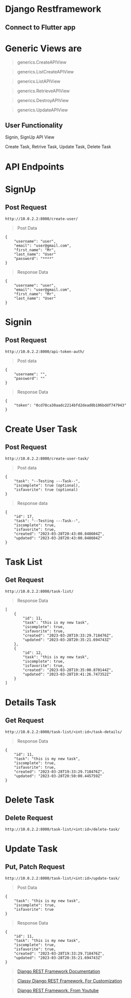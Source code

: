 # Django Restframework
## Connect to Flutter app

# Generic Views are

> generics.CreateAPIView

> generics.ListCreateAPIView

> generics.ListAPIView

> generics.RetrieveAPIView

> generics.DestroyAPIView

> generics.UpdateAPIView


## User Functionality
Signin, SignUp API View

Create Task, Retrive Task, Update Task, Delete Task



# API Endpoints

# SignUp
## Post Request
    http://10.0.2.2:8000/create-user/

> Post Data

    {
        "username": "user",
        "email": "user@gmail.com",
        "first_name": "Mr",
        "last_name": "User"
        "password": "****"
    }

> Response Data

    {
        "username": "user",
        "email": "user@gmail.com",
        "first_name": "Mr",
        "last_name": "User"
    }

# Signin
## Post Request
    http://10.0.2.2:8000/api-token-auth/

> Post data

    {
        "username": "",
        "password": ""
    }

> Response Data

    {
        "token": "0cd78ca30aadc2214bfd2dead8b106bddf747943"
    }

# Create User Task
## Post Request
    http://10.0.2.2:8000/create-user-task/

> Post data

    {
        "task": "--Testing ---Task--",
        "iscomplete": true (optional),
        "isfavorite": true (optional)
    }

> Response data

    {
        "id": 17,
        "task": "--Testing ---Task--",
        "iscomplete": true,
        "isfavorite": true,
        "created": "2023-03-28T20:43:00.848604Z",
        "updated": "2023-03-28T20:43:00.848604Z"
    }

# Task List
## Get Request
    http://10.0.2.2:8000/task-list/

> Response Data

    [
        {
            "id": 11,
            "task": "this is my new task",
            "iscomplete": true,
            "isfavorite": true,
            "created": "2023-03-28T19:33:29.718476Z",
            "updated": "2023-03-28T20:35:21.694743Z"
        },
        {
            "id": 12,
            "task": "this is my new task",
            "iscomplete": true,
            "isfavorite": true,
            "created": "2023-03-28T19:35:00.870144Z",
            "updated": "2023-03-28T19:41:26.747352Z"
        }
    ]

# Details Task
## Get Request
    http://10.0.2.2:8000/task-list/<int:id>/task-details/

> Response Data

    {
        "id": 11,
        "task": "this is my new task",
        "iscomplete": true,
        "isfavorite": true,
        "created": "2023-03-28T19:33:29.718476Z",
        "updated": "2023-03-28T20:50:00.445759Z"
    }


# Delete Task
## Delete Request
    http://10.0.2.2:8000/task-list/<int:id>/delete-task/


# Update Task
## Put, Patch Request
    http://10.0.2.2:8000/task-list/<int:id>/update-task/

> Post Data

    {
        "task": "this is my new task",
        "iscomplete": true,
        "isfavorite": true
    }

> Response Data

    {
        "id": 11,
        "task": "this is my new task",
        "iscomplete": true,
        "isfavorite": true,
        "created": "2023-03-28T19:33:29.718476Z",
        "updated": "2023-03-28T20:35:21.694743Z"
    }




> [Django REST Framework Documentation](https://www.django-rest-framework.org/)

>[Classy Django REST Framework. For Customization](https://www.cdrf.co/)


> [Django REST Framework. From Youtube](https://www.youtube.com/watch?v=aoEcKdq3frU&list=PL4NIq30KvXLDES6CUeAWiSJNQzPsoBWI6&index=1)
